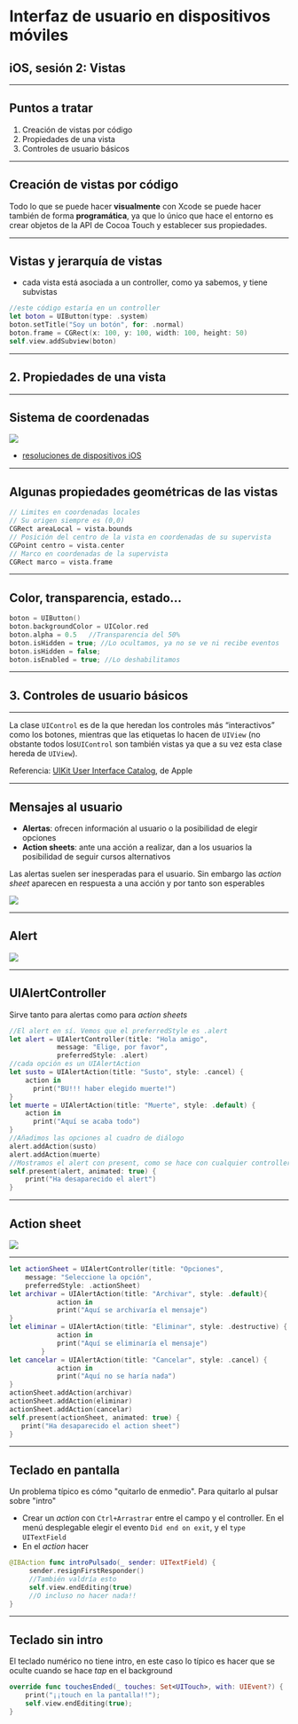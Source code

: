 # Interfaz de usuario en dispositivos móviles
## iOS, sesión 2: Vistas

---

## Puntos a tratar

1. Creación de vistas por código
2. Propiedades de una vista
3. Controles de usuario básicos

---

## Creación de vistas por código

Todo lo que se puede hacer **visualmente** con Xcode se puede hacer también de forma **programática**, ya que lo único que hace el entorno es crear objetos de la API de Cocoa Touch y establecer sus propiedades.

---

## Vistas y jerarquía de vistas

- cada vista está asociada a un controller, como ya sabemos, y tiene subvistas

```swift
//este código estaría en un controller
let boton = UIButton(type: .system)
boton.setTitle("Soy un botón", for: .normal)
boton.frame = CGRect(x: 100, y: 100, width: 100, height: 50)
self.view.addSubview(boton)
```

---

## 2. Propiedades de una vista


---

## Sistema de coordenadas

<!-- .element class="stretch" -->
![](img/flipped_coordinates-2_2x.png)

- [resoluciones de dispositivos iOS](http://iosres.com)


---


## Algunas propiedades geométricas de las vistas

```swift
// Limites en coordenadas locales
// Su origen siempre es (0,0)
CGRect areaLocal = vista.bounds
// Posición del centro de la vista en coordenadas de su supervista
CGPoint centro = vista.center
// Marco en coordenadas de la supervista
CGRect marco = vista.frame
```

---

## Color, transparencia, estado...

```swift
boton = UIButton()
boton.backgroundColor = UIColor.red
boton.alpha = 0.5   //Transparencia del 50%
boton.isHidden = true; //Lo ocultamos, ya no se ve ni recibe eventos
boton.isHidden = false;
boton.isEnabled = true; //Lo deshabilitamos
```

---

## 3. Controles de usuario básicos


---

La clase `UIControl` es de la que heredan los controles más “interactivos” como los botones, mientras que las etiquetas lo hacen de `UIView` (no obstante todos los`UIControl` son también vistas ya que a su vez esta clase hereda de `UIView`).

Referencia: [UIKit User Interface Catalog](https://developer.apple.com/library/ios/documentation/UserExperience/Conceptual/UIKitUICatalog/), de Apple

---

## Mensajes al usuario

- **Alertas**: ofrecen información al usuario o la posibilidad de elegir opciones
- **Action sheets**: ante una acción a realizar, dan a los usuarios la posibilidad de seguir cursos alternativos 

Las alertas suelen ser inesperadas para el usuario. Sin embargo las *action sheet* aparecen en respuesta a una acción y por tanto son esperables

![](img/alert_action.png)

---

## Alert

![](img/susto_o_muerte.png)


---


## UIAlertController

Sirve tanto para alertas como para *action sheets*

```swift
//El alert en sí. Vemos que el preferredStyle es .alert
let alert = UIAlertController(title: "Hola amigo", 
            message: "Elige, por favor", 
            preferredStyle: .alert)
//cada opción es un UIAlertAction
let susto = UIAlertAction(title: "Susto", style: .cancel) {
    action in
      print("BU!!! haber elegido muerte!")
}
let muerte = UIAlertAction(title: "Muerte", style: .default) {
    action in
      print("Aquí se acaba todo")
}
//Añadimos las opciones al cuadro de diálogo
alert.addAction(susto)
alert.addAction(muerte)
//Mostramos el alert con present, como se hace con cualquier controller
self.present(alert, animated: true) {
    print("Ha desaparecido el alert")
}
```

---

## Action sheet

<!-- .element class="stretch" -->
![](img/action_sheet.png)

---

```swift
let actionSheet = UIAlertController(title: "Opciones", 
    message: "Seleccione la opción", 
    preferredStyle: .actionSheet)
let archivar = UIAlertAction(title: "Archivar", style: .default){
            action in
            print("Aquí se archivaría el mensaje")
}
let eliminar = UIAlertAction(title: "Eliminar", style: .destructive) {
            action in
            print("Aquí se eliminaría el mensaje")
        }
let cancelar = UIAlertAction(title: "Cancelar", style: .cancel) {
            action in
            print("Aquí no se haría nada")
}
actionSheet.addAction(archivar)
actionSheet.addAction(eliminar)
actionSheet.addAction(cancelar)
self.present(actionSheet, animated: true) {
   print("Ha desaparecido el action sheet")
}
```

---


## Teclado en pantalla

Un problema típico es cómo "quitarlo de enmedio". Para quitarlo al pulsar sobre "intro"

* Crear un *action* con `Ctrl+Arrastrar` entre el campo y el controller. En el menú desplegable elegir el evento `Did end on exit`, y el `type` `UITextField`
* En el *action* hacer

```swift
@IBAction func introPulsado(_ sender: UITextField) {
     sender.resignFirstResponder()
     //También valdría esto
     self.view.endEditing(true)
     //O incluso no hacer nada!!
}  
```

---

## Teclado sin intro

El teclado numérico no tiene intro, en este caso lo típico es hacer que se oculte cuando se hace *tap* en el background

```swift
override func touchesEnded(_ touches: Set<UITouch>, with: UIEvent?) {
    print("¡¡touch en la pantalla!!");
    self.view.endEditing(true);
}
```

